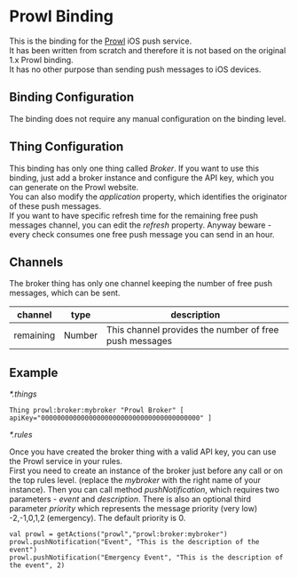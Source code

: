 # Prowl Binding

This is the binding for the [Prowl](https://www.prowlapp.com) iOS push service.  
It has been written from scratch and therefore it is not based on the original 1.x Prowl binding.  
It has no other purpose than sending push messages to iOS devices.

## Binding Configuration

The binding does not require any manual configuration on the binding level.

## Thing Configuration

This binding has only one thing called _Broker_. If you want to use this binding, just add a broker instance and configure the API key, which you can generate on the Prowl website.  
You can also modify the _application_ property, which identifies the originator of these push messages.  
If you want to have specific refresh time for the remaining free push messages channel, you can edit the _refresh_ property.
Anyway beware - every check consumes one free push message you can send in an hour.

## Channels

The broker thing has only one channel keeping the number of free push messages, which can be sent.

| channel    | type   | description                                            |
|------------|--------|--------------------------------------------------------|
| remaining  | Number | This channel provides the number of free push messages |

## Example

_*.things_

```
Thing prowl:broker:mybroker "Prowl Broker" [ apiKey="0000000000000000000000000000000000000000" ]
```

_*.rules_

Once you have created the broker thing with a valid API key, you can use the Prowl service in your rules.  
First you need to create an instance of the broker just before any call or on the top rules level. (replace the _mybroker_ with the right name of your instance).
Then you can call method _pushNotification_, which requires two parameters - _event_ and _description_. There is also an optional third parameter _priority_ which represents the message priority (very low) -2,-1,0,1,2 (emergency). The default priority is 0. 

```
val prowl = getActions("prowl","prowl:broker:mybroker")  
prowl.pushNotification("Event", "This is the description of the event")
prowl.pushNotification("Emergency Event", "This is the description of the event", 2)
```
